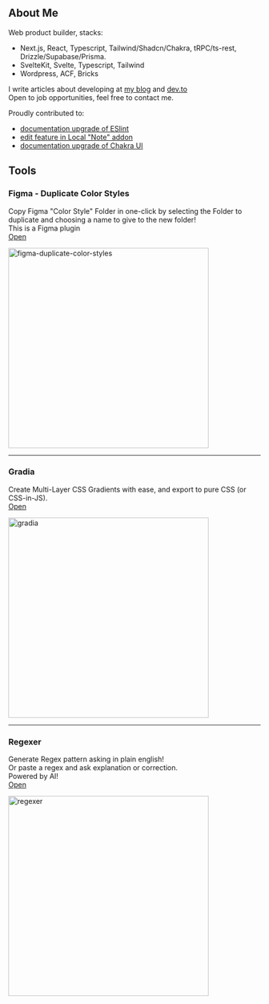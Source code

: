 ## About Me

Web product builder, stacks:
- Next.js, React, Typescript, Tailwind/Shadcn/Chakra, tRPC/ts-rest, Drizzle/Supabase/Prisma.
- SvelteKit, Svelte, Typescript, Tailwind
- Wordpress, ACF, Bricks

I write articles about developing at [my blog][url-my-blog] and [dev.to][url-devto]  
Open to job opportunities, feel free to contact me.

Proudly contributed to:
- [documentation upgrade of ESlint][url-eslint-docs-pr]
- [edit feature in Local "Note" addon][url-local-addon]
- [documentation upgrade of Chakra UI][url-chakra-docs-pr]

## Tools

### Figma - Duplicate Color Styles

Copy Figma "Color Style" Folder in one-click by selecting the Folder to duplicate and choosing a name to give to the new folder!  
This is a Figma plugin  
[Open][url-figma-duplicate-color-styles]

<img width="400" alt="figma-duplicate-color-styles" src="https://github.com/user-attachments/assets/2e700987-74ad-46a8-9402-012881752ff7">

---

### Gradia

Create Multi-Layer CSS Gradients with ease, and export to pure CSS (or CSS-in-JS).  
[Open][url-gradia]

<img width="400" alt="gradia" src="https://user-images.githubusercontent.com/47954700/213765289-fdaad04a-906b-4361-8c78-1709f357a131.png">

---

### Regexer

Generate Regex pattern asking in plain english!  
Or paste a regex and ask explanation or correction.  
Powered by AI!  
[Open][url-regexer]

<img width="400" alt="regexer" src="https://user-images.githubusercontent.com/47954700/213765361-f0c472a5-4e4b-4d7f-916c-bc97694a7b2f.png">


[url-my-blog]:https://jacopomarrone.com/blog
[url-devto]:https://dev.to/tresorama
[url-hashnode]:https://tresorama.hashnode.dev/

[url-chakra-docs-pr]:https://github.com/chakra-ui/chakra-ui-docs/pull/1062
[url-eslint-docs-pr]:https://github.com/eslint/eslint/pull/19297
[url-local-addon]:https://github.com/getflywheel/local-addon-notes/pull/29

[url-multipurpose-live-url]:https://test-internal-tools-001-multipurpose-template-pri-jacopomarrone.vercel.app/
[url-multipurpose-live-url-2]:https://test-internal-tools-001-multipurpose-template-primer-hlrmut3m4.vercel.app/

[url-regexer]:https://regexer.dev/?ref=github
[url-gradia]:https://gradia.app/?ref=github
[url-figma-duplicate-color-styles]:https://www.figma.com/community/plugin/1407542856104422582/duplicate-color-styles


<!--
**tresorama/tresorama** is a ✨ _special_ ✨ repository because its `README.md` (this file) appears on your GitHub profile.

Here are some ideas to get you started:

- 🔭 I’m currently working on ...
- 🌱 I’m currently learning ...
- 👯 I’m looking to collaborate on ...
- 🤔 I’m looking for help with ...
- 💬 Ask me about ...
- 📫 How to reach me: ...
- 😄 Pronouns: ...
- ⚡ Fun fact: ...
-->
